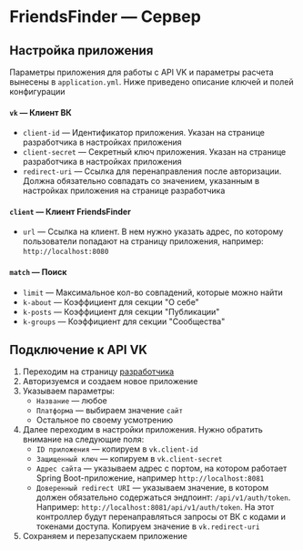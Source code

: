 # FriendsFinder — Сервер
## Настройка приложения
Параметры приложения для работы с API VK и параметры расчета вынесены в `application.yml`. Ниже приведено описание ключей и полей конфигурации

#### `vk` — Клиент ВК
* `client-id` — Идентификатор приложения. Указан на странице разработчика в настройках приложения
* `client-secret` — Секретный ключ приложения. Указан на странице разработчика в настройках приложения
* `redirect-uri` — Ссылка для перенаправления после авторизации. Должна обязательно совпадать со значением, указанным в настройках приложения на странице разработчика

#### `client` — Клиент FriendsFinder
* `url` — Ссылка на клиент. В нем нужно указать адрес, по которому пользователи попадают на страницу приложения, например: `http://localhost:8080`

#### `match` — Поиск
* `limit` — Максимальное кол-во совпадений, которые можно найти
* `k-about` — Коэффициент для секции "О себе"
* `k-posts` — Коэффициент для секции "Публикации"
* `k-groups` — Коэффициент для секции "Сообщества"

## Подключение к API VK
1. Переходим на страницу [разработчика](https://dev.vk.com)
2. Авторизуемся и создаем новое приложение
3. Указываем параметры:
    * `Название` — любое
    * `Платформа` — выбираем значение `сайт`
    * Остальное по своему усмотрению
4. Далее переходим в настройки приложения. Нужно обратить внимание на следующие поля:
    * `ID приложения` — копируем в `vk.client-id`
    * `Защищенный ключ` — копируем в `vk.client-secret`
    * `Адрес сайта` — указываем адрес с портом, на котором работает Spring Boot-приложение, например `http://localhost:8081`
    * `Доверенный redirect URI` — указываем значение, в котором должен обязательно содержаться эндпоинт: `/api/v1/auth/token`. Например: `http://localhost:8081/api/v1/auth/token`. На этот контроллер будут перенаправляться запросы от ВК с кодами и токенами доступа. Копируем значение в `vk.redirect-uri`
5. Сохраняем и перезапускаем приложение